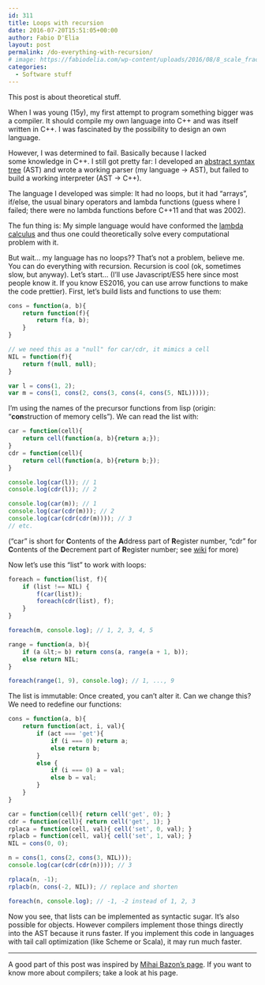 ```yaml
---
id: 311
title: Loops with recursion
date: 2016-07-20T15:51:05+00:00
author: Fabio D'Elia
layout: post
permalink: /do-everything-with-recursion/
# image: https://fabiodelia.com/wp-content/uploads/2016/08/8_scale_fractal-250x250.png
categories:
  - Software stuff
---
```


This post is about theoretical stuff.

When I was young (15y), my first attempt to program something bigger was a compiler. It should compile my own language into C++ and was itself written in C++. I was fascinated by the possibility to design an own language.

However, I was determined to fail. Basically because I lacked some knowledge in C++. I still got pretty far: I developed an <a href="https://en.wikipedia.org/wiki/Abstract_syntax_tree" target="_blank">abstract syntax tree</a> (AST) and wrote a working parser (my language -> AST), but failed to build a working interpreter (AST -> C++).

The language I developed was simple: It had no loops, but it had &#8220;arrays&#8221;, if/else, the usual binary operators and lambda functions (guess where I failed; there were no lambda functions before C++11 and that was 2002).

The fun thing is: My simple language would have conformed the <a href="https://en.wikipedia.org/wiki/Lambda_calculus" target="_blank">lambda calculus</a> and thus one could theoretically solve every computational problem with it.

But wait&#8230; my language has no loops?? That&#8217;s not a problem, believe me. You can do everything with recursion. Recursion is cool (ok, sometimes slow, but anyway). Let&#8217;s start&#8230; (I&#8217;ll use Javascript/ES5 here since most people know it. If you know ES2016, you can use arrow functions to make the code prettier). First, let&#8217;s build lists and functions to use them:

```javascript
cons = function(a, b){
    return function(f){
        return f(a, b);
    }
}

// we need this as a "null" for car/cdr, it mimics a cell
NIL = function(f){
    return f(null, null);
}

var l = cons(1, 2);
var m = cons(1, cons(2, cons(3, cons(4, cons(5, NIL)))));
```

I&#8217;m using the names of the precursor functions from lisp (origin: &#8220;**con**struction of memory cells&#8221;). We can read the list with:

```javascript
car = function(cell){
	return cell(function(a, b){return a;});
}
cdr = function(cell){
	return cell(function(a, b){return b;});
}

console.log(car(l)); // 1
console.log(cdr(l)); // 2

console.log(car(m)); // 1
console.log(car(cdr(m))); // 2
console.log(car(cdr(cdr(m)))); // 3
// etc.
```

(&#8220;car&#8221; is short for **C**ontents of the **A**ddress part of **R**egister number, &#8220;cdr&#8221; for **C**ontents of the **D**ecrement part of **R**egister number; see <a href="https://en.wikipedia.org/wiki/CAR_and_CDR" target="_blank">wiki</a> for more)

Now let&#8217;s use this &#8220;list&#8221; to work with loops:

```javascript
foreach = function(list, f){
	if (list !== NIL) {
		f(car(list));
		foreach(cdr(list), f);
	}
}

foreach(m, console.log); // 1, 2, 3, 4, 5

range = function(a, b){
	if (a &lt;= b) return cons(a, range(a + 1, b));
	else return NIL;
}

foreach(range(1, 9), console.log); // 1, ..., 9
```

The list is immutable: Once created, you can&#8217;t alter it. Can we change this? We need to redefine our functions:

```javascript
cons = function(a, b){
	return function(act, i, val){
		if (act === 'get'){
			if (i === 0) return a;
			else return b;
		}
		else {
			if (i === 0) a = val;
			else b = val;
		}
	}
}

car = function(cell){ return cell('get', 0); }
cdr = function(cell){ return cell('get', 1); }
rplaca = function(cell, val){ cell('set', 0, val); }
rplacb = function(cell, val){ cell('set', 1, val); }
NIL = cons(0, 0);

n = cons(1, cons(2, cons(3, NIL)));
console.log(car(cdr(cdr(n)))); // 3

rplaca(n, -1);
rplacb(n, cons(-2, NIL)); // replace and shorten

foreach(n, console.log); // -1, -2 instead of 1, 2, 3
```

Now you see, that lists can be implemented as syntactic sugar. It&#8217;s also possible for objects. However compilers implement those things directly into the AST because it runs faster. If you implement this code in languages with tail call optimization (like Scheme or Scala), it may run much faster.

* * *

A good part of this post was inspired by <a href="http://lisperator.net/pltut/eval1/play" target="_blank">Mihai Bazon&#8217;s page</a>. If you want to know more about compilers; take a look at his page.